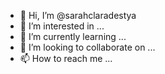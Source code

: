 - 👋 Hi, I’m @sarahclaradestya
- 👀 I’m interested in ...
- 🌱 I’m currently learning ...
- 💞️ I’m looking to collaborate on ...
- 📫 How to reach me ...

<!---
sarahclaradestya/sarahclaradestya is a ✨ special ✨ repository because its `README.md` (this file) appears on your GitHub profile.
You can click the Preview link to take a look at your changes.
--->
